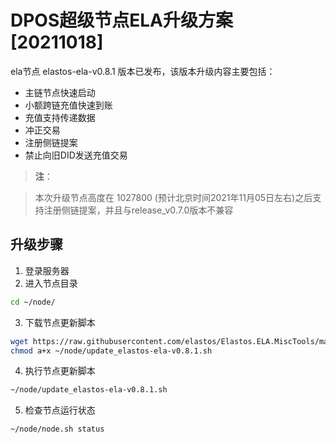 # DPOS超级节点ELA升级方案[20211018]

ela节点 elastos-ela-v0.8.1 版本已发布，该版本升级内容主要包括：
- 主链节点快速启动
- 小额跨链充值快速到账
- 充值支持传递数据
- 冲正交易
- 注册侧链提案
- 禁止向旧DID发送充值交易

> **注**：

> 本次升级节点高度在 1027800 (预计北京时间2021年11月05日左右)之后支持注册侧链提案，并且与release_v0.7.0版本不兼容

## 升级步骤

1. 登录服务器
2. 进入节点目录

```bash
cd ~/node/
```

3. 下载节点更新脚本

```bash
wget https://raw.githubusercontent.com/elastos/Elastos.ELA.MiscTools/master/script/ela/update_elastos-ela-v0.8.1.sh;
chmod a+x ~/node/update_elastos-ela-v0.8.1.sh
```

4. 执行节点更新脚本

```bash
~/node/update_elastos-ela-v0.8.1.sh
```

5. 检查节点运行状态

```bash
~/node/node.sh status
```